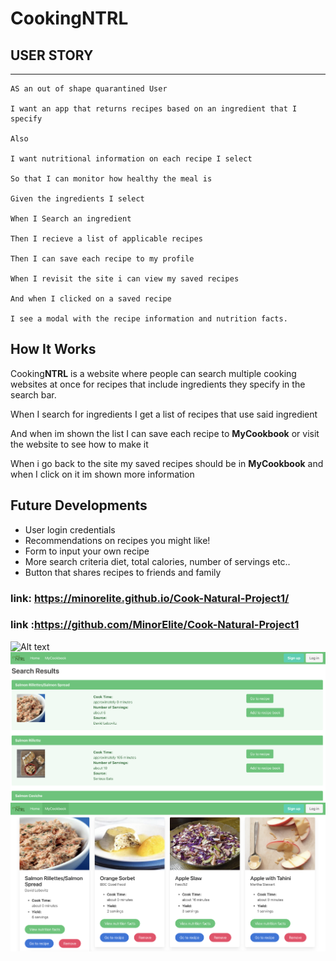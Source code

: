 # CookingNTRL
## USER STORY
--------------
```
AS an out of shape quarantined User

I want an app that returns recipes based on an ingredient that I specify

Also 

I want nutritional information on each recipe I select

So that I can monitor how healthy the meal is 

Given the ingredients I select

When I Search an ingredient 

Then I recieve a list of applicable recipes

Then I can save each recipe to my profile

When I revisit the site i can view my saved recipes

And when I clicked on a saved recipe 

I see a modal with the recipe information and nutrition facts.
```
## How It Works

Cooking**NTRL** is a website where people can search multiple cooking websites at once for recipes that include ingredients they specify in the search bar. 

When I search for ingredients I get a list of recipes that use said ingredient

And when im shown the list I can save each recipe to **MyCookbook** or visit the website to see how to make it

When i go back to the site my saved recipes should be in **MyCookbook** and when I click on it im shown more information

## Future Developments 
* User login credentials
* Recommendations on recipes you might like!
* Form to input your own recipe
* More search criteria diet, total calories, number of servings etc..
* Button that shares recipes to friends and family

### link: https://minorelite.github.io/Cook-Natural-Project1/
### link :https://github.com/MinorElite/Cook-Natural-Project1

![Alt text](./assets/images/Homepage.png "Optional Title")
![Alt text](./assets/images/Searchresults.png "Optional Title")
![Alt text](./assets/images/MyCookbook.png "Optional Title")